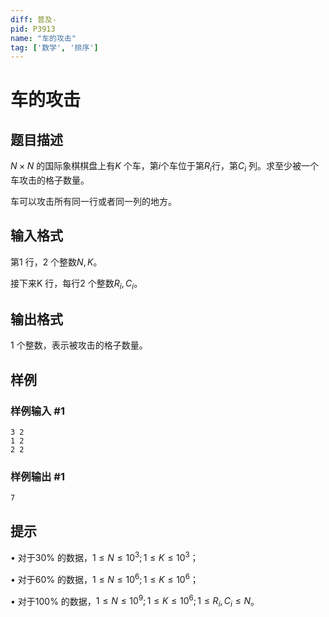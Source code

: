 ```yaml
---
diff: 普及-
pid: P3913
name: "车的攻击"
tag: ['数学', '排序']
---
```

# 车的攻击
## 题目描述

$N \times N$ 的国际象棋棋盘上有$K$ 个车，第$i$个车位于第$R_i$行，第$C_i$ 列。求至少被一个车攻击的格子数量。

车可以攻击所有同一行或者同一列的地方。

## 输入格式

第1 行，2 个整数$N,K$。

接下来K 行，每行2 个整数$R_i,C_i$。

## 输出格式

1 个整数，表示被攻击的格子数量。

## 样例

### 样例输入 #1
```
3 2
1 2
2 2
```
### 样例输出 #1
```
7
```
## 提示

• 对于30% 的数据，$1 \le N \le 10^3; 1 \le K \le 10^3$；

• 对于60% 的数据，$1 \le N \le 10^6; 1 \le K \le 10^6$；

• 对于100% 的数据，$1 \le N \le 10^9; 1 \le K \le 10^6; 1 \le R_i , C_i \le N$。

